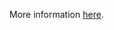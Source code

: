 More information [here](https://docs.bridgecrew.io/docs/ensure-emr-cluster-security-configuration-encryption-uses-sse-kms).
